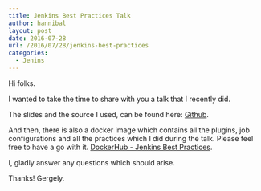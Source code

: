 ```yaml
---
title: Jenkins Best Practices Talk
author: hannibal
layout: post
date: 2016-07-28
url: /2016/07/28/jenkins-best-practices
categories:
  - Jenins
---
```


Hi folks.

I wanted to take the time to share with you a talk that I recently did.

The slides and the source I used, can be found here: [Github](https://github.com/Skarlso/jenkinsbestpractices).

And then, there is also a docker image which contains all the plugins, job configurations and all the practices which I did during the talk. Please feel free to have a go with it. [DockerHub - Jenkins Best Practices](https://hub.docker.com/r/skarlso/jenkinsbestpractices).

I, gladly answer any questions which should arise.

Thanks!
Gergely.
